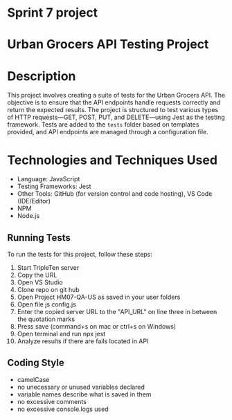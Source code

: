 # Sprint 7 project
# Urban Grocers API Testing Project

# Description

This project involves creating a suite of tests for the Urban Grocers API. The objective is to ensure that the API endpoints handle requests correctly and return the expected results. The project is structured to test various types of HTTP requests—GET, POST, PUT, and DELETE—using Jest as the testing framework. Tests are added to the `tests` folder based on templates provided, and API endpoints are managed through a configuration file.

# Technologies and Techniques Used

- Language: JavaScript
- Testing Frameworks: Jest
- Other Tools: GitHub (for version control and code hosting), VS Code (IDE/Editor)
- NPM
- Node.js


## Running Tests

To run the tests for this project, follow these steps:

1. Start TripleTen server
2. Copy the URL
3. Open VS Studio
4. Clone repo on git hub
5. Open Project HM07-QA-US as saved in your user folders
6. Open file js config.js
7. Enter the copied server URL to the "API_URL" on line three in between the quotation marks
8. Press save (command+s on mac or ctrl+s on Windows)
9. Open terminal and run npx jest
10. Analyze results if there are fails located in API

## Coding Style
- camelCase
- no unecessary or unused variables declared
- variable names describe what is saved in them
- no excessive comments
- no excessive console.logs used